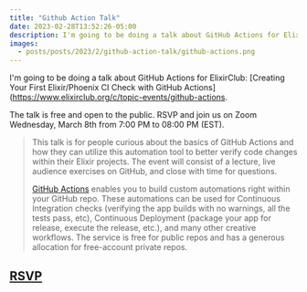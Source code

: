 ```yaml
---
title: "Github Action Talk"
date: 2023-02-28T13:52:26-05:00
description: I'm going to be doing a talk about GitHub Actions for ElixirClub.
images:
  - posts/posts/2023/2/github-action-talk/github-actions.png
---
```


I'm going to be doing a talk about GitHub Actions for ElixirClub: [Creating Your First Elixir/Phoenix CI Check with GitHub Actions](https://www.elixirclub.org/c/topic-events/github-actions. 

The talk is free and open to the public. RSVP and join us on Zoom Wednesday, March 8th from 7:00 PM to 08:00 PM (EST).

> This talk is for people curious about the basics of GitHub Actions and how they can utilize this automation tool to better verify code changes within their Elixir projects. The event will consist of a lecture, live audience exercises on GitHub, and close with time for questions.
> 
> [GitHub Actions](https://docs.github.com/en/actions) enables you to build custom automations right within your GitHub repo. These automations can be used for Continuous Integration checks (verifying the app builds with no warnings, all the tests pass, etc), Continuous Deployment (package your app for release, execute the release, etc.), and many other creative workflows. The service is free for public repos and has a generous allocation for free-account private repos.

## [RSVP](https://www.elixirclub.org/c/topic-events/github-actions)
